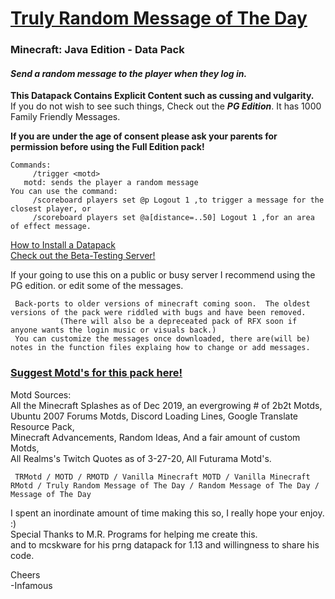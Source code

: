 # [Truly Random Message of The Day]()    
### Minecraft: Java Edition - Data Pack

#### *Send a random message to the player when they log in.*  
     
__This Datapack Contains Explicit Content such as cussing and vulgarity.__    
If you do not wish to see such things, Check out the ___PG Edition___.  It has 1000 Family Friendly Messages.  

__If you are under the age of consent please ask your parents for permission before using the Full Edition pack!__    
~~~
Commands:   
     /trigger <motd>  
   motd: sends the player a random message  
You can use the command:  
     /scoreboard players set @p Logout 1 ,to trigger a message for the closest player, or 
     /scoreboard players set @a[distance=..50] Logout 1 ,for an area of effect message.  
~~~
[How to Install a Datapack](https://www.youtube.com/watch?v=4Dxzw12TQcg)   
[Check out the Beta-Testing Server!](https://bit.ly/2TizsgS)   

If your going to use this on a public or busy server I recommend using the PG edition. or edit some of the messages.   

     Back-ports to older versions of minecraft coming soon.  The oldest versions of the pack were riddled with bugs and have been removed.
               (There will also be a depreceated pack of RFX soon if anyone wants the login music or visuals back.)
     You can customize the messages once downloaded, there are(will be) notes in the function files explaing how to change or add messages.

### [Suggest Motd's for this pack here!]()

Motd Sources:   
     All the Minecraft Splashes as of Dec 2019, an evergrowing # of 2b2t Motds,   
     Ubuntu 2007 Forums Motds, Discord Loading Lines, Google Translate Resource Pack,  
     Minecraft Advancements, Random Ideas, And a fair amount of custom Motds,   
     All Realms's Twitch Quotes as of 3-27-20, All Futurama Motd's.  

     TRMotd / MOTD / RMOTD / Vanilla Minecraft MOTD / Vanilla Minecraft RMotd / Truly Random Message of The Day / Random Message of The Day / Message of The Day

I spent an inordinate amount of time making this so, I really hope your enjoy. :)   
Special Thanks to M.R. Programs for helping me create this.  
and to mcskware for his prng datapack for 1.13 and willingness to share his code.  

Cheers   
-Infamous   
